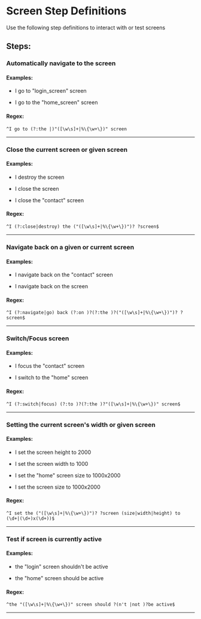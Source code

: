 # Screen Step Definitions

Use the following step definitions to interact with or test screens
## Steps: 

### Automatically navigate to the screen
 
#### Examples: 

*  I go to "login_screen" screen

*  I go to the "home_screen" screen


#### Regex: 

 ```
^I go to (?:the |)"([\w\s]+|%\{\w+\})" screen
```

----

### Close the current screen or given screen
 
#### Examples: 

*  I destroy the screen

*  I close the screen

*  I close the "contact" screen


#### Regex: 

 ```
^I (?:close|destroy) the ("([\w\s]+|%\{\w+\})")? ?screen$
```

----

### Navigate back on a given or current screen
 
#### Examples: 

*  I navigate back on the "contact" screen

*  I navigate back on the screen


#### Regex: 

 ```
^I (?:navigate|go) back (?:on )?(?:the )?("([\w\s]+|%\{\w+\})")? ?screen$
```

----

### Switch/Focus screen
 
#### Examples: 

*  I focus the "contact" screen

*  I switch to the "home" screen


#### Regex: 

 ```
^I (?:switch|focus) (?:to )?(?:the )?"([\w\s]+|%\{\w+\})" screen$
```

----

### Setting the current screen's width or given screen
 
#### Examples: 

*  I set the screen height to 2000

*  I set the screen width to 1000

*  I set the "home" screen size to 1000x2000

*  I set the screen size to 1000x2000


#### Regex: 

 ```
^I set the ("([\w\s]+|%\{\w+\})")? ?screen (size|width|height) to (\d+|(\d+)x(\d+))$
```

----

### Test if screen is currently active
 
#### Examples: 

*  the "login" screen shouldn't be active

*  the "home" screen should be active


#### Regex: 

 ```
^the "([\w\s]+|%\{\w+\})" screen should ?(n't |not )?be active$
```

----

